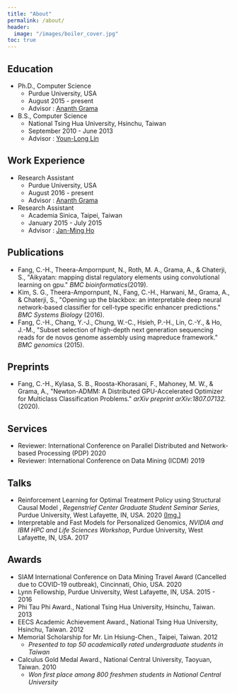 ```yaml
---
title: "About"
permalink: /about/
header:
  image: "/images/boiler_cover.jpg"
toc: true
---
```



## Education
* Ph.D., Computer Science
	* Purdue University, USA
	* August 2015 - present
	* Advisor : [Ananth Grama](https://www.cs.purdue.edu/people/faculty/ayg)
* B.S., Computer Science
	* National Tsing Hua University, Hsinchu, Taiwan
	* September 2010 - June 2013
	* Advisor : [Youn-Long Lin](http://www.cs.nthu.edu.tw/~ylin/)
	
## Work Experience
* Research Assistant
	* Purdue University, USA
	* August 2016 - present
	* Advisor : [Ananth Grama](https://www.cs.purdue.edu/people/faculty/ayg)
* Research Assistant
	* Academia Sinica, Taipei, Taiwan
	* January 2015 - July 2015
	* Advisor : [Jan-Ming Ho](https://www.iis.sinica.edu.tw/pages/hoho/)

## Publications
- Fang, C.-H., Theera-Ampornpunt, N., Roth, M. A., Grama, A., & Chaterji, S., "Aikyatan: mapping distal regulatory elements using convolutional learning on gpu." *BMC bioinformatics*(2019).
- Kim, S. G., Theera-Ampornpunt, N., Fang, C.-H., Harwani, M., Grama, A., & Chaterji, S., "Opening up the blackbox: an interpretable deep neural network-based classifier for cell-type specific enhancer predictions." *BMC Systems Biology* (2016).
- Fang, C.-H., Chang, Y.-J., Chung, W.-C., Hsieh, P.-H., Lin, C.-Y., & Ho, J.-M., "Subset selection of high-depth next generation sequencing reads for de novos genome assembly using mapreduce framework." *BMC genomics* (2015).

## Preprints

- Fang, C.-H., Kylasa, S. B., Roosta-Khorasani, F., Mahoney, M. W., & Grama, A., "Newton-ADMM: A Distributed GPU-Accelerated Optimizer for Multiclass Classification Problems." *arXiv preprint arXiv:1807.07132.* (2020). 

## Services
- Reviewer: International Conference on Parallel Distributed and Network-based Processing (PDP) 2020
- Reviewer: International Conference on Data Mining (ICDM) 2019

## Talks
- Reinforcement Learning for Optimal Treatment Policy using Structural Causal Model , *Regenstrief Center Graduate Student Seminar Series*, Purdue University, West Lafayette, IN, USA. 2020 [(Img.)](/images/RCHE.jpeg )
- Interpretable and Fast Models for Personalized Genomics, *NVIDIA and IBM HPC and Life Sciences Workshop*, Purdue University, West Lafayette, IN, USA. 2017

## Awards
- SIAM International Conference on Data Mining Travel Award (Cancelled due to COVID-19 outbreak), Cincinnati, Ohio, USA. 2020
- Lynn Fellowship, Purdue University, West Lafayette, IN, USA. 2015 - 2016
- Phi Tau Phi Award., National Tsing Hua University, Hsinchu, Taiwan. 2013
- EECS Academic Achievement Award., National Tsing Hua University, Hsinchu, Taiwan. 2012
- Memorial Scholarship for Mr. Lin Hsiung-Chen., Taipei, Taiwan. 2012 
	* *Presented to top 50 academically rated undergraduate students in Taiwan*
- Calculus Gold Medal Award., National Central University, Taoyuan, Taiwan. 2010
	* *Won first place among 800 freshmen students in National Central University*
